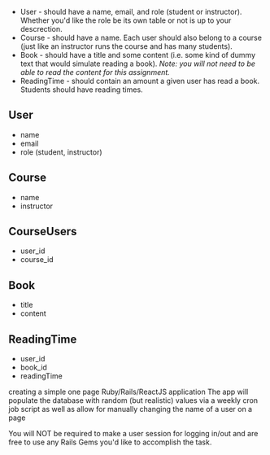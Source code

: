    * User - should have a name, email, and role (student or instructor). Whether you'd like the role be its own table or not is up to your descrection.
   * Course - should have a name. Each user should also belong to a course (just like an instructor runs the course and has many students).
   * Book - should have a title and some content (i.e. some kind of dummy text that would simulate reading a book). *Note: you will not need to be able to read the content for this assignment.*
   * ReadingTime - should contain an amount a given user has read a book. Students should have reading times.


User
---
- name
- email
- role (student, instructor)

Course
---
- name
- instructor

CourseUsers
---
- user_id
- course_id


Book
---

- title
- content

ReadingTime
---
- user_id
- book_id
- readingTime


creating a simple one page Ruby/Rails/ReactJS application
 The app will populate the database with random (but realistic) values via a weekly cron job script as
 well as allow for manually changing the name of a user on a page

  You will NOT be required to make a user session for logging in/out
  and are free to use any Rails Gems you'd like to accomplish the task.
